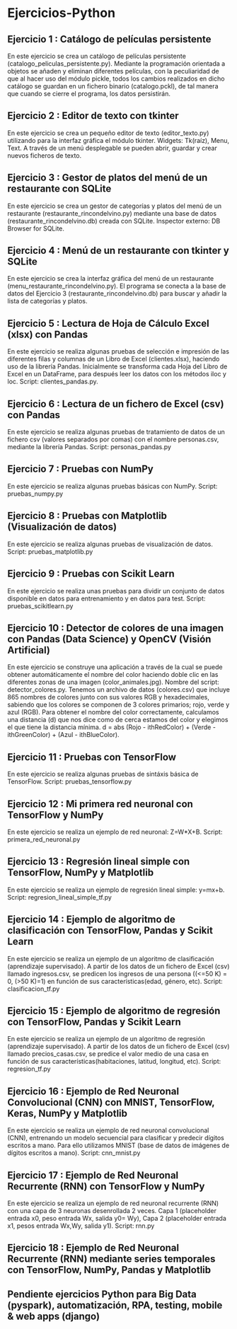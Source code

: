 # Ejercicios-Python

## Ejercicio 1 : Catálogo de películas persistente
En este ejercicio se crea un catálogo de películas persistente (catalogo_peliculas_persistente.py).
Mediante la programación orientada a objetos se añaden y eliminan diferentes películas, con la peculiaridad de que al hacer uso del módulo pickle,  todos los cambios realizados en dicho catálogo se guardan en un fichero binario (catalogo.pckl), de tal manera que cuando se cierre el programa, los datos persistirán.

## Ejercicio 2 : Editor de texto con tkinter
En este ejercicio se crea un pequeño editor de texto (editor_texto.py) utilizando para la interfaz gráfica el módulo tkinter.
Widgets: Tk(raíz), Menu, Text.
A través de un menú desplegable se pueden abrir, guardar y crear nuevos ficheros de texto.

## Ejercicio 3 : Gestor de platos del menú de un restaurante con SQLite
En este ejercicio se crea un gestor de categorías y platos del menú de un restaurante (restaurante_rincondelvino.py) mediante una base de datos (restaurante_rincondelvino.db) creada con SQLite.
Inspector externo: DB Browser for SQLite.

## Ejercicio 4 : Menú de un restaurante con tkinter y SQLite
En este ejercicio se crea la interfaz gráfica del menú de un restaurante (menu_restaurante_rincondelvino.py).
El programa se conecta a la base de datos del Ejercicio 3 (restaurante_rincondelvino.db) para buscar y añadir la lista de categorías y platos.

## Ejercicio 5 : Lectura de Hoja de Cálculo Excel (xlsx) con Pandas
En este ejercicio se realiza algunas pruebas de selección e impresión de las diferentes filas y columnas de un Libro de Excel (clientes.xlsx), haciendo uso de la librería Pandas.
Inicialmente se transforma cada Hoja del Libro de Excel en un DataFrame, para después leer los datos con los métodos iloc y loc.
Script: clientes_pandas.py.

## Ejercicio 6 : Lectura de un fichero de Excel (csv) con Pandas 
En este ejercicio se realiza algunas pruebas de tratamiento de datos de un fichero csv (valores separados por comas) con el nombre personas.csv, mediante la librería Pandas.
Script: personas_pandas.py

## Ejercicio 7 : Pruebas con NumPy
En este ejercicio se realiza algunas pruebas básicas con NumPy.
Script: pruebas_numpy.py

## Ejercicio 8 : Pruebas con Matplotlib (Visualización de datos)
En este ejercicio se realiza algunas pruebas de visualización de datos.
Script: pruebas_matplotlib.py

## Ejercicio 9 : Pruebas con Scikit Learn
En este ejercicio se realiza unas pruebas para dividir un conjunto de datos disponible en datos para entrenamiento y en datos para test.
Script: pruebas_scikitlearn.py

## Ejercicio 10 : Detector de colores de una imagen con Pandas (Data Science) y OpenCV (Visión Artificial)
En este ejercicio se construye una aplicación a través de la cual se puede obtener automáticamente el nombre del color haciendo doble clic en las diferentes zonas de una imagen (color_animales.jpg).
Nombre del script: detector_colores.py.
Tenemos un archivo de datos (colores.csv) que incluye 865 nombres de colores junto con sus valores RGB y hexadecimales, sabiendo que los colores se componen de 3 colores primarios; rojo, verde y azul (RGB). 
Para obtener el nombre del color correctamente, calculamos una distancia (d) que nos dice como de cerca estamos del color y elegimos el que tiene la distancia mínima.
d = abs (Rojo - ithRedColor) + (Verde - ithGreenColor) + (Azul - ithBlueColor).

## Ejercicio 11 : Pruebas con TensorFlow
En este ejercicio se realiza algunas pruebas de sintáxis básica de TensorFlow.
Script: pruebas_tensorflow.py

## Ejercicio 12 : Mi primera red neuronal con TensorFlow y NumPy
En este ejercicio se realiza un ejemplo de red neuronal: Z=W*X+B. 
Script: primera_red_neuronal.py

## Ejercicio 13 : Regresión lineal simple con TensorFlow, NumPy y Matplotlib
En este ejercicio se realiza un ejemplo de regresión lineal simple: y=mx+b.
Script: regresion_lineal_simple_tf.py

## Ejercicio 14 : Ejemplo de algoritmo de clasificación con TensorFlow, Pandas y Scikit Learn
En este ejercicio se realiza un ejemplo de un algoritmo de clasificación (aprendizaje supervisado).
A partir de los datos de un fichero de Excel (csv) llamado ingresos.csv, se predicen los ingresos de una persona ((<=50 K) = 0, (>50 K)=1) en función de sus características(edad, género, etc).
Script: clasificacion_tf.py

## Ejercicio 15 : Ejemplo de algoritmo de regresión con TensorFlow, Pandas y Scikit Learn
En este ejercicio se realiza un ejemplo de un algoritmo de regresión (aprendizaje supervisado).
A partir de los datos de un fichero de Excel (csv) llamado precios_casas.csv, se predice el valor medio de una casa en función de sus características(habitaciones, latitud, longitud, etc).
Script: regresion_tf.py

## Ejercicio 16 : Ejemplo de Red Neuronal Convolucional (CNN) con MNIST, TensorFlow, Keras, NumPy y Matplotlib
En este ejercicio se realiza un ejemplo de red neuronal convolucional (CNN), entrenando un modelo secuencial para clasificar y predecir dígitos escritos a mano. Para ello utilizamos MNIST (base de datos de imágenes de dígitos escritos a mano).
Script: cnn_mnist.py

## Ejercicio 17 : Ejemplo de Red Neuronal Recurrente (RNN) con TensorFlow y NumPy
En este ejercicio se realiza un ejemplo de red neuronal recurrente (RNN) con una capa de 3 neuronas desenrollada 2 veces.
Capa 1 (placeholder entrada x0, peso entrada Wx, salida y0= Wy), Capa 2 (placeholder entrada x1, pesos entrada Wx,Wy, salida y1).
Script: rnn.py

## Ejercicio 18 : Ejemplo de Red Neuronal Recurrente (RNN) mediante series temporales con TensorFlow, NumPy, Pandas y Matplotlib

## Pendiente ejercicios Python para Big Data (pyspark), automatización, RPA, testing, mobile & web apps (django)
